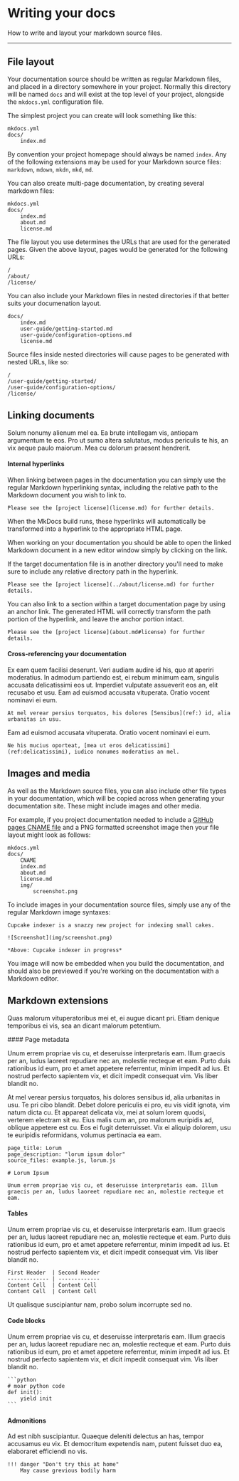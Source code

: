 # Writing your docs

How to write and layout your markdown source files.

---

## File layout

Your documentation source should be written as regular Markdown files, and placed in a directory somewhere in your project.  Normally this directory will be named `docs` and will exist at the top level of your project, alongside the `mkdocs.yml` configuration file.

The simplest project you can create will look something like this:

    mkdocs.yml
    docs/
        index.md

By convention your project homepage should always be named `index`.  Any of the following extensions may be used for your Markdown source files: `markdown`, `mdown`, `mkdn`, `mkd`, `md`.

You can also create multi-page documentation, by creating several markdown files:

    mkdocs.yml
    docs/
        index.md
        about.md
        license.md

The file layout you use determines the URLs that are used for the generated pages.
Given the above layout, pages would be generated for the following URLs:

    /
    /about/
    /license/

You can also include your Markdown files in nested directories if that better suits your documenation layout.

    docs/
        index.md
        user-guide/getting-started.md
        user-guide/configuration-options.md
        license.md

Source files inside nested directories will cause pages to be generated with nested URLs, like so:

    /
    /user-guide/getting-started/
    /user-guide/configuration-options/
    /license/


## Linking documents

Solum nonumy alienum mel ea. Ea brute intellegam vis, antiopam argumentum te eos. Pro ut sumo altera salutatus, modus periculis te his, an vix aeque paulo maiorum. Mea cu dolorum praesent hendrerit.

#### Internal hyperlinks

When linking between pages in the documentation you can simply use the regular Markdown hyperlinking syntax, including the relative path to the Markdown document you wish to link to.

    Please see the [project license](license.md) for further details.

When the MkDocs build runs, these hyperlinks will automatically be transformed into a hyperlink to the appropriate HTML page.

When working on your documentation you should be able to open the linked Markdown document in a new editor window simply by clicking on the link. 

If the target documentation file is in another directory you'll need to make sure to include any relative directory path in the hyperlink.

    Please see the [project license](../about/license.md) for further details.

You can also link to a section within a target documentation page by using an anchor link.  The generated HTML will correctly transform the path portion of the hyperlink, and leave the anchor portion intact.

    Please see the [project license](about.md#license) for further details.

#### Cross-referencing your documentation

Ex eam quem facilisi deserunt. Veri audiam audire id his, quo at aperiri moderatius. In admodum partiendo est, ei rebum minimum eam, singulis accusata delicatissimi eos ut. Imperdiet vulputate assueverit eos an, elit recusabo et usu. Eam ad euismod accusata vituperata. Oratio vocent nominavi ei eum.

    At mel verear persius torquatos, his dolores [Sensibus](ref:) id, alia urbanitas in usu.

Eam ad euismod accusata vituperata. Oratio vocent nominavi ei eum.

    Ne his mucius oporteat, [mea ut eros delicatissimi](ref:delicatissimi), iudico nonumes moderatius an mel.

## Images and media

As well as the Markdown source files, you can also include other file types in your documentation, which will be copied across when generating your documentation site.  These might include images and other media.

For example, if you project documentation needed to include a [GitHub pages CNAME file](https://help.github.com/articles/setting-up-a-custom-domain-with-pages#setting-the-domain-in-your-repo) and a PNG formatted screenshot image then your file layout might look as follows:

    mkdocs.yml
    docs/
        CNAME
        index.md
        about.md
        license.md
        img/
            screenshot.png

To include images in your documentation source files, simply use any of the regular Markdown image syntaxes:

    Cupcake indexer is a snazzy new project for indexing small cakes.
    
    ![Screenshot](img/screenshot.png)
    
    *Above: Cupcake indexer in progress*

You image will now be embedded when you build the documentation, and should also be previewed if you're working on the documentation with a Markdown editor.

## Markdown extensions

Quas malorum vituperatoribus mei et, ei augue dicant pri. Etiam denique temporibus ei vis, sea an dicant malorum petentium.

#### Page metadata

Unum errem propriae vis cu, et deseruisse interpretaris eam. Illum graecis per an, ludus laoreet repudiare nec an, molestie recteque et eam. Purto duis rationibus id eum, pro et amet appetere referrentur, minim impedit ad ius. Et nostrud perfecto sapientem vix, et dicit impedit consequat vim. Vis liber blandit no.

At mel verear persius torquatos, his dolores sensibus id, alia urbanitas in usu. Te pri cibo blandit. Debet dolore periculis ei pro, eu vis vidit ignota, vim natum dicta cu. Et appareat delicata vix, mei at solum lorem quodsi, verterem electram sit eu. Eius malis cum an, pro malorum euripidis ad, oblique appetere est cu. Eos ei fugit deterruisset. Vix ei aliquip dolorem, usu te euripidis reformidans, volumus pertinacia ea eam.

    page_title: Lorum
	page_description: "lorum ipsum dolor"
	source_files: example.js, lorum.js
	
	# Lorum Ipsum
	
	Unum errem propriae vis cu, et deseruisse interpretaris eam. Illum graecis per an, ludus laoreet repudiare nec an, molestie recteque et eam.

#### Tables

Unum errem propriae vis cu, et deseruisse interpretaris eam. Illum graecis per an, ludus laoreet repudiare nec an, molestie recteque et eam. Purto duis rationibus id eum, pro et amet appetere referrentur, minim impedit ad ius. Et nostrud perfecto sapientem vix, et dicit impedit consequat vim. Vis liber blandit no.

    First Header  | Second Header
    ------------- | -------------
    Content Cell  | Content Cell
    Content Cell  | Content Cell

Ut qualisque suscipiantur nam, probo solum incorrupte sed no.

#### Code blocks

Unum errem propriae vis cu, et deseruisse interpretaris eam. Illum graecis per an, ludus laoreet repudiare nec an, molestie recteque et eam. Purto duis rationibus id eum, pro et amet appetere referrentur, minim impedit ad ius. Et nostrud perfecto sapientem vix, et dicit impedit consequat vim. Vis liber blandit no.

    ```python
    # moar python code
    def init():
        yield init
    ```

#### Admonitions

Ad est nibh suscipiantur. Quaeque deleniti delectus an has, tempor accusamus eu vix. Et democritum expetendis nam, putent fuisset duo ea, elaboraret efficiendi no vis.

    !!! danger "Don't try this at home"
        May cause grevious bodily harm 
